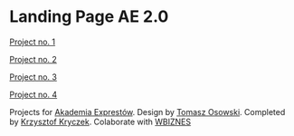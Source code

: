 # Landing Page AE 2.0

[Project no. 1](https://kryczek.github.io/AE20/)

[Project no. 2](https://kryczek.github.io/AE20/index2.html)

[Project no. 3](https://kryczek.github.io/AE20/index3.html)

[Project no. 4](https://kryczek.github.io/AE20/index4.html)

Projects for [Akademia Exprestów](https://akademiaexpertow.pl/). Design by [Tomasz Osowski](https://www.behance.net/3backup). Completed by [Krzysztof Kryczek](https://kryczek.pl). Colaborate with [WBIZNES](https://wojciechbizub.pl)
